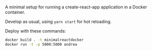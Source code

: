 A minimal setup for running a create-react-app application in a Docker container.

Develop as usual, using `yarn start` for hot reloading.

Deploy with these commands:
```bash
docker build . -t minimalreactdocker
docker run -t -p 5000:5000 andrea
```
